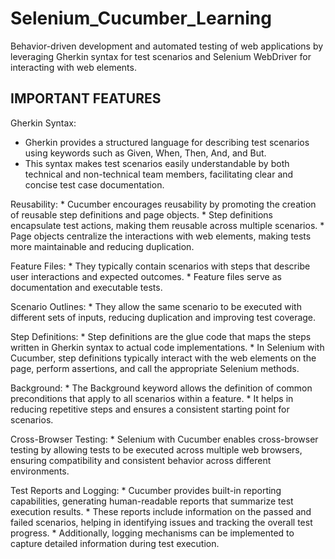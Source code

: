 # Selenium_Cucumber_Learning

Behavior-driven development and automated testing of web applications by leveraging Gherkin syntax for test scenarios and Selenium WebDriver for interacting with web elements.

## IMPORTANT FEATURES

Gherkin Syntax: 
   * Gherkin provides a structured language for describing test scenarios using keywords such as Given, When, Then, And, and But. 
   * This syntax makes test scenarios easily understandable by both technical and non-technical team members, facilitating clear and concise test case documentation.
    
Reusability: 
    * Cucumber encourages reusability by promoting the creation of reusable step definitions and page objects. 
    * Step definitions encapsulate test actions, making them reusable across multiple scenarios. 
    * Page objects centralize the interactions with web elements, making tests more maintainable and reducing duplication.
    
Feature Files: 
    * They typically contain scenarios with steps that describe user interactions and expected outcomes. 
    * Feature files serve as documentation and executable tests.
    
Scenario Outlines: 
    * They allow the same scenario to be executed with different sets of inputs, reducing duplication and improving test coverage.

Step Definitions: 
    * Step definitions are the glue code that maps the steps written in Gherkin syntax to actual code implementations.
    * In Selenium with Cucumber, step definitions typically interact with the web elements on the page, perform assertions, and call the appropriate Selenium methods.
    
Background: 
    * The Background keyword allows the definition of common preconditions that apply to all scenarios within a feature.
    * It helps in reducing repetitive steps and ensures a consistent starting point for scenarios.

Cross-Browser Testing: 
    * Selenium with Cucumber enables cross-browser testing by allowing tests to be executed across multiple web browsers, ensuring compatibility and consistent behavior across different environments.
    
Test Reports and Logging: 
    * Cucumber provides built-in reporting capabilities, generating human-readable reports that summarize test execution results. 
    * These reports include information on the passed and failed scenarios, helping in identifying issues and tracking the overall test progress.
    * Additionally, logging mechanisms can be implemented to capture detailed information during test execution.
    


